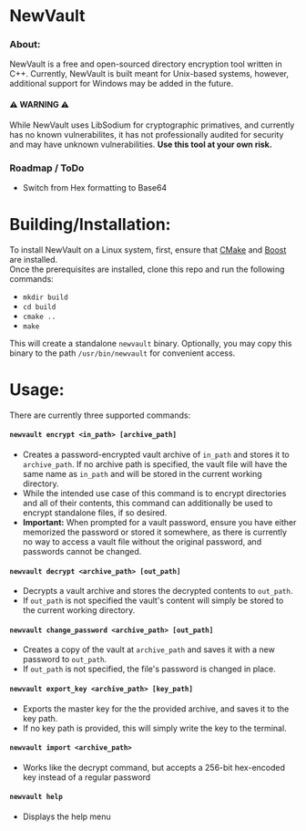 # NewVault
### About: 
NewVault is a free and open-sourced directory encryption tool written in C++. Currently, NewVault is built meant for Unix-based systems, however, additional support for Windows may be added in the future. 
#### ⚠️ WARNING ⚠️
While NewVault uses LibSodium for cryptographic primatives, and currently has no known vulnerabilites, it has not professionally audited for security and may have unknown vulnerabilities. **Use this tool at your own risk.**


### Roadmap / ToDo
- Switch from Hex formatting to Base64


# Building/Installation:
To install NewVault on a Linux system, first, ensure that [CMake](https://cmake.org/download/) and [Boost](https://www.boost.org/doc/libs/1_56_0/more/getting_started/unix-variants.html) are installed.<br>
Once the prerequisites are installed, clone this repo and run the following commands:
- `mkdir build`
- `cd build`
- `cmake ..`
- `make`
  
This will create a standalone `newvault` binary. Optionally, you may copy this binary to the path `/usr/bin/newvault` for convenient access. 

# Usage:
There are currently three supported commands:
#### `newvault encrypt <in_path> [archive_path]`
- Creates a password-encrypted vault archive of `in_path` and stores it to `archive_path`. If no archive path is specified, the vault file will have the same name as `in_path` and will be stored in the current working directory.
- While the intended use case of this command is to encrypt directories and all of their contents, this command can additionally be used to encrypt standalone files, if so desired.
- **Important:** When prompted for a vault password, ensure you have either memorized the password or stored it somewhere, as there is currently no way to access a vault file without the original password, and passwords cannot be changed.
#### `newvault decrypt <archive_path> [out_path]`
- Decrypts a vault archive and stores the decrypted contents to `out_path`.
- If `out_path` is not specified the vault's content will simply be stored to the current working directory.
#### `newvault change_password <archive_path> [out_path]`
- Creates a copy of the vault at `archive_path` and saves it with a new password to `out_path`.
- If `out_path` is not specified, the file's password is changed in place.
#### `newvault export_key <archive_path> [key_path]`
- Exports the master key for the the provided archive, and saves it to the key path.
- If no key path is provided, this will simply write the key to the terminal.
#### `newvault import <archive_path>`
- Works like the decrypt command, but accepts a 256-bit hex-encoded key instead of a regular password
#### `newvault help`
- Displays the help menu
